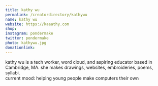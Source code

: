 ```yaml
---
title: kathy wu
permalink: /creatordirectory/kathywu
name: kathy wu
website: https://kaaathy.com
shop:
instagram: pondermake
twitter: pondermake
photo: kathywu.jpg
donationlink:
---
```

kathy wu is a tech worker, word cloud, and aspiring educator based in Cambridge, MA. she makes drawings, websites, embroideries, poems, syllabi.   
current mood: helping young people make computers their own